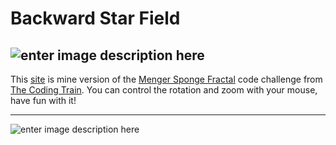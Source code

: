 
# Backward Star Field
![enter image description here](https://shiffman.net/images/train.png)
---

This [site](https://cassiofb-dev.github.io/menger-sponge-fractal/) is mine version of the [Menger Sponge Fractal](https://thecodingtrain.com/CodingChallenges/002-mengersponge.html) code challenge from [The Coding Train](https://thecodingtrain.com/).
You can control the rotation and zoom with your mouse, have fun with it!

---

![enter image description here](https://i.imgur.com/2QY0KyK.png)
